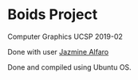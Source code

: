 # Boids Project

Computer Graphics UCSP 2019-02

Done with user [Jazmine Alfaro](https://github.com/JazmineAlfaro)

Done and compiled using Ubuntu OS. 
